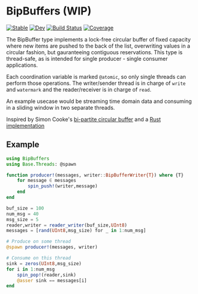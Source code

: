 # BipBuffers (WIP)

[![Stable](https://img.shields.io/badge/docs-stable-blue.svg)](https://kiranshila.github.io/BipBuffers.jl/stable)
[![Dev](https://img.shields.io/badge/docs-dev-blue.svg)](https://kiranshila.github.io/BipBuffers.jl/dev)
[![Build Status](https://github.com/kiranshila/BipBuffers.jl/actions/workflows/CI.yml/badge.svg?branch=main)](https://github.com/kiranshila/BipBuffers.jl/actions/workflows/CI.yml?query=branch%3Amain)
[![Coverage](https://codecov.io/gh/kiranshila/BipBuffers.jl/branch/main/graph/badge.svg)](https://codecov.io/gh/kiranshila/BipBuffers.jl)

The BipBuffer type implements a lock-free circular buffer of fixed capacity
where new items are pushed to the back of the list, overwriting values
in a circular fashion, but gauranteeing contiguous reservations. This type
is thread-safe, as is intended for single producer - single consumer applications.

Each coordination variable is marked `@atomic`, so only single threads can
perform those operations. The writer/sender thread is in charge of
`write` and `watermark` and the reader/receiver is in charge of `read`.

An example usecase would be streaming time domain data and consuming in a sliding window in two separate threads.

Inspired by Simon Cooke's [bi-partite circular buffer](https://www.codeproject.com/Articles/3479/The-Bip-Buffer-The-Circular-Buffer-with-a-Twist) and a [Rust implementation](https://andrea.lattuada.me/blog/2019/the-design-and-implementation-of-a-lock-free-ring-buffer-with-contiguous-reservations.html)

## Example
```julia
using BipBuffers
using Base.Threads: @spawn

function producer!(messages, writer::BipBufferWriter{T}) where {T}
    for message ∈ messages
        spin_push!(writer,message)
    end
end

buf_size = 100
num_msg = 40
msg_size = 5
reader,writer = reader_writer(buf_size,UInt8)
messages = [rand(UInt8,msg_size) for _ in 1:num_msg]

# Produce on some thread
@spawn producer!(messages, writer)

# Consume on this thread
sink = zeros(UInt8,msg_size)
for i in 1:num_msg
    spin_pop!(reader,sink)
    @asser sink == messages[i]
end
```